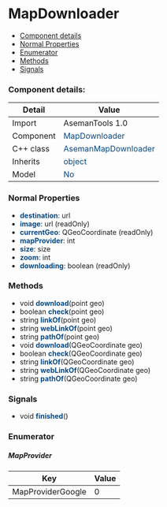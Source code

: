 # MapDownloader

 * [Component details](#component-details)
 * [Normal Properties](#normal-properties)
 * [Enumerator](#enumerator)
 * [Methods](#methods)
 * [Signals](#signals)


### Component details:

|Detail|Value|
|------|-----|
|Import|AsemanTools 1.0|
|Component|<font color='#074885'>MapDownloader</font>|
|C++ class|<font color='#074885'>AsemanMapDownloader</font>|
|Inherits|<font color='#074885'>object</font>|
|Model|<font color='#074885'>No</font>|


### Normal Properties

* <font color='#074885'><b>destination</b></font>: url
* <font color='#074885'><b>image</b></font>: url (readOnly)
* <font color='#074885'><b>currentGeo</b></font>: QGeoCoordinate (readOnly)
* <font color='#074885'><b>mapProvider</b></font>: int
* <font color='#074885'><b>size</b></font>: size
* <font color='#074885'><b>zoom</b></font>: int
* <font color='#074885'><b>downloading</b></font>: boolean (readOnly)


### Methods

 * void <font color='#074885'><b>download</b></font>(point geo)
 * boolean <font color='#074885'><b>check</b></font>(point geo)
 * string <font color='#074885'><b>linkOf</b></font>(point geo)
 * string <font color='#074885'><b>webLinkOf</b></font>(point geo)
 * string <font color='#074885'><b>pathOf</b></font>(point geo)
 * void <font color='#074885'><b>download</b></font>(QGeoCoordinate geo)
 * boolean <font color='#074885'><b>check</b></font>(QGeoCoordinate geo)
 * string <font color='#074885'><b>linkOf</b></font>(QGeoCoordinate geo)
 * string <font color='#074885'><b>webLinkOf</b></font>(QGeoCoordinate geo)
 * string <font color='#074885'><b>pathOf</b></font>(QGeoCoordinate geo)


### Signals

 * void <font color='#074885'><b>finished</b></font>()


### Enumerator


##### MapProvider

|Key|Value|
|---|-----|
|MapProviderGoogle|0|

